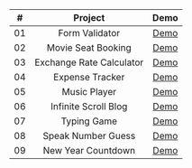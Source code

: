 |  #  |            Project             | Demo |
| :-: | :----------------------------: | :--: |
| 01  |  Form Validator  | [Demo](https://jessie1120.github.io/JSProjects/1_form_validator/index.html)|
| 02  |  Movie Seat Booking  | [Demo](https://jessie1120.github.io/JSProjects/2_movie_seat_booking/index.html)  |
| 03  |  Exchange Rate Calculator  | [Demo](https://jessie1120.github.io/JSProjects/3_exchange_rate_calculator/index.html)  |
| 04  |  Expense Tracker  | [Demo](https://jessie1120.github.io/JSProjects/4_expense_tracker/index.html)  |
| 05  |  Music Player  | [Demo](https://jessie1120.github.io/JSProjects/5_music_player/index.html)  |
| 06  |  Infinite Scroll Blog  | [Demo](https://jessie1120.github.io/JSProjects/6_infinite_scroll_blog/index.html)  |
| 07  |  Typing Game  | [Demo](https://jessie1120.github.io/JSProjects/7_typing_game/index.html)  |
| 08  |  Speak Number Guess  |  [Demo](https://jessie1120.github.io/JSProjects/8_speak_number_guess/index.html)
| 09  |  New Year Countdown  |  [Demo](https://jessie1120.github.io/JSProjects/9_new_year_countdown/index.html)

